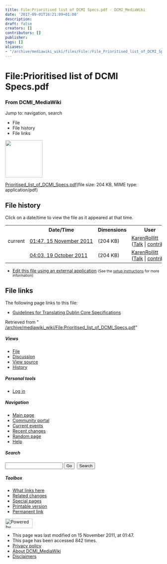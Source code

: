 ```yaml
---
title: File:Prioritised list of DCMI Specs.pdf - DCMI_MediaWiki
date: '2017-09-01T16:21:09+01:00'
description: 
draft: false
creators: []
contributors: []
publisher: 
tags: []
aliases:
- "/archive/mediawiki_wiki/files/File:/File_Prioritised_list_of_DCMI_Specs.pdf.html"
---
```


<a id="top"></a>
# File:Prioritised list of DCMI Specs.pdf

### From DCMI\_MediaWiki

Jump to: navigation, search
<!-- start content -->
- File
- File history
- File links

 [<img alt="" src="/skins/common/images/icons/fileicon-pdf.png" width="120" height="120">](/archive/mediawiki_wiki/files/Prioritised_list_of_DCMI_Specs.pdf)

[Prioritised\_list\_of\_DCMI\_Specs.pdf](/archive/mediawiki_wiki/files/Prioritised_list_of_DCMI_Specs.pdf "Prioritised list of DCMI Specs.pdf")‎(file size: 204 KB, MIME type: application/pdf)

<!-- 
NewPP limit report
Preprocessor node count: 0/1000000
Post-expand include size: 0/2097152 bytes
Template argument size: 0/2097152 bytes
Expensive parser function count: 0/100
-->
## File history

Click on a date/time to view the file as it appeared at that time.

<table class="wikitable filehistory">
  <tr>
    <td></td>
    <th>Date/Time</th>
    <th>Dimensions</th>
    <th>User</th>
    <th>Comment</th>
  </tr>
  <tr>
    <td>current</td>
    <td class="filehistory-selected" style="white-space: nowrap;"><a href="/archive/mediawiki_wiki/files/Prioritised_list_of_DCMI_Specs.pdf">01:47, 15 November 2011</a></td>
    <td> <span style="white-space: nowrap;">(204 KB)</span>
    </td>
    <td>
      <a href="/index.php?title=User:KarenRollitt&amp;action=edit&amp;redlink=1" class="new mw-userlink" title="User:KarenRollitt (page does not exist)">KarenRollitt</a> <span style="white-space: nowrap;"> <span class="mw-usertoollinks">(<a href="/index.php?title=User_talk:KarenRollitt&amp;action=edit&amp;redlink=1" class="new" title="User talk:KarenRollitt (page does not exist)">Talk</a> | <a href="/index.php/Special:Contributions/KarenRollitt" title="Special:Contributions/KarenRollitt">contribs</a>)</span></span>
    </td>
    <td> <span class="comment">( )</span>
    </td>
  </tr>
  <tr>
    <td></td>
    <td style="white-space: nowrap;"><a href="/images/archive/9/9d/20111115014735%21Prioritised_list_of_DCMI_Specs.pdf">04:03, 19 October 2011</a></td>
    <td> <span style="white-space: nowrap;">(204 KB)</span>
    </td>
    <td>
      <a href="/index.php?title=User:KarenRollitt&amp;action=edit&amp;redlink=1" class="new mw-userlink" title="User:KarenRollitt (page does not exist)">KarenRollitt</a> <span style="white-space: nowrap;"> <span class="mw-usertoollinks">(<a href="/index.php?title=User_talk:KarenRollitt&amp;action=edit&amp;redlink=1" class="new" title="User talk:KarenRollitt (page does not exist)">Talk</a> | <a href="/index.php/Special:Contributions/KarenRollitt" title="Special:Contributions/KarenRollitt">contribs</a>)</span></span>
    </td>
    <td></td>
  </tr>
</table>

  

- [Edit this file using an external application](/index.php?title=File:Prioritised_list_of_DCMI_Specs.pdf&action=edit&externaledit=true&mode=file "File:Prioritised list of DCMI Specs.pdf") <small>(See the <a href="http://www.mediawiki.org/wiki/Manual:External_editors" class="external text" rel="nofollow">setup instructions</a> for more information)</small>

## File links

The following page links to this file:

- [Guidelines for Translating Dublin Core Specifications](/index.php/Guidelines_for_Translating_Dublin_Core_Specifications "Guidelines for Translating Dublin Core Specifications")

Retrieved from " [/archive/mediawiki_wiki/File:Prioritised\_list\_of\_DCMI\_Specs.pdf](/archive/mediawiki_wiki/files/File:/File:Prioritised_list_of_DCMI_Specs.pdf.html)"

<!-- end content -->

##### Views

- [File](/archive/mediawiki_wiki/files/File:/File:Prioritised_list_of_DCMI_Specs.pdf.html "View the file page [c]")
- [Discussion](/index.php?title=File_talk:Prioritised_list_of_DCMI_Specs.pdf&action=edit&redlink=1 "Discussion about the content page [t]")
- [View source](/index.php?title=File:Prioritised_list_of_DCMI_Specs.pdf&action=edit "This page is protected.
You can view its source [e]")
- [History](/index.php?title=File:Prioritised_list_of_DCMI_Specs.pdf&action=history "Past revisions of this page [h]")

##### Personal tools

- [Log in](/index.php?title=Special:UserLogin&returnto=File:Prioritised_list_of_DCMI_Specs.pdf "You are encouraged to log in; however, it is not mandatory [o]")

<script type="text/javascript"> if (window.isMSIE55) fixalpha(); </script>

##### Navigation

- [Main page](/index.php/Main_Page "Visit the main page [z]")
- [Community portal](/index.php/DCMI_MediaWiki:Community_portal "About the project, what you can do, where to find things")
- [Current events](/index.php/DCMI_MediaWiki:Current_events "Find background information on current events")
- [Recent changes](/index.php/Special:RecentChanges "The list of recent changes in the wiki [r]")
- [Random page](/index.php/Special:Random "Load a random page [x]")
- [Help](/index.php/Help:Contents "The place to find out")

##### <label for="searchInput">Search</label>

<form action="/index.php" id="searchform">
				<input type="hidden" name="title" value="Special:Search">
				<input id="searchInput" title="Search DCMI_MediaWiki" accesskey="f" type="search" name="search">
				<input type="submit" name="go" class="searchButton" id="searchGoButton" value="Go" title="Go to a page with this exact name if exists"> 
				<input type="submit" name="fulltext" class="searchButton" id="mw-searchButton" value="Search" title="Search the pages for this text">
			</form>

##### Toolbox

- [What links here](/index.php/Special:WhatLinksHere/File:Prioritised_list_of_DCMI_Specs.pdf "List of all wiki pages that link here [j]")
- [Related changes](/index.php/Special:RecentChangesLinked/File:Prioritised_list_of_DCMI_Specs.pdf "Recent changes in pages linked from this page [k]")
- [Special pages](/index.php/Special:SpecialPages "List of all special pages [q]")
- [Printable version](/index.php?title=File:Prioritised_list_of_DCMI_Specs.pdf&printable=yes "Printable version of this page [p]")
- [Permanent link](/index.php?title=File:Prioritised_list_of_DCMI_Specs.pdf&oldid=1691 "Permanent link to this revision of the page")

<!-- end of the left (by default at least) column -->

 [<img src="/skins/common/images/poweredby_mediawiki_88x31.png" height="31" width="88" alt="Powered by MediaWiki">](http://www.mediawiki.org/)

- This page was last modified on 15 November 2011, at 01:47.
- This page has been accessed 842 times.
- [Privacy policy](/index.php/DCMI_MediaWiki:Privacy_policy "DCMI MediaWiki:Privacy policy")
- [About DCMI\_MediaWiki](/index.php/DCMI_MediaWiki:About "DCMI MediaWiki:About")
- [Disclaimers](/index.php/DCMI_MediaWiki:General_disclaimer "DCMI MediaWiki:General disclaimer")

<script>if (window.runOnloadHook) runOnloadHook();</script><!-- Served in 0.460 secs. -->
